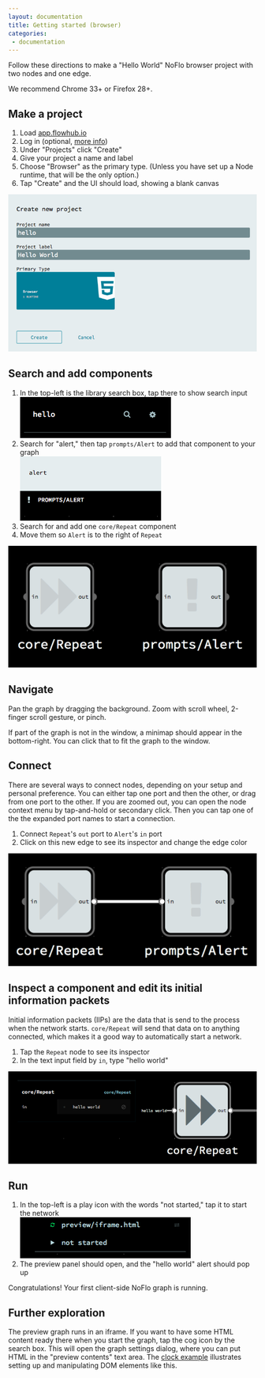 ```yaml
---
layout: documentation
title: Getting started (browser)
categories:
 - documentation
---
```


Follow these directions to make a "Hello World" NoFlo browser project with two nodes and one edge.

We recommend Chrome 33+ or Firefox 28+.

## Make a project

1. Load [app.flowhub.io](http://app.flowhub.io)
2. Log in (optional, [more info](../github-integration/))
3. Under "Projects" click "Create"
4. Give your project a name and label
5. Choose "Browser" as the primary type. (Unless you have set up a Node runtime, that will be the only option.)
6. Tap "Create" and the UI should load, showing a blank canvas

![create new project](../images/sb01-create.png)

## Search and add components

1.  In the top-left is the library search box, tap there to show search input  
    ![awesome box](../images/sb02-search-box.png)
2.  Search for "alert," then tap `prompts/Alert` to add that component to your graph  
    ![searching for alert](../images/sb03-search-alert.png)
3.  Search for and add one `core/Repeat` component
4.  Move them so `Alert` is to the right of `Repeat`

![two components, 'core/Repeat' and 'prompts/Alert'](../images/sb04-components.png)

## Navigate

Pan the graph by dragging the background. Zoom with scroll wheel, 2-finger scroll gesture, or pinch.

If part of the graph is not in the window, a minimap should appear in the bottom-right. You can click that to fit the graph to the window.

## Connect

There are several ways to connect nodes, depending on your setup and personal preference. You can either tap one port and then the other, or drag from one port to the other. If you are zoomed out, you can open the node context menu by tap-and-hold or secondary click. Then you can tap one of the the expanded port names to start a connection.

1. Connect `Repeat`'s `out` port to `Alert`'s `in` port
2. Click on this new edge to see its inspector and change the edge color

![two components connected 'out' to 'in'](../images/sb05-connect.png)

## Inspect a component and edit its initial information packets

Initial information packets (IIPs) are the data that is send to the process when the network starts. `core/Repeat` will send that data on to anything connected, which makes it a good way to automatically start a network.

1. Tap the `Repeat` node to see its inspector
2. In the text input field by `in`, type "hello world"

![node inspector and IIP](../images/sb06-iip.png)

## Run

1.  In the top-left is a play icon with the words "not started," tap it to start the network  
    ![start runtime](../images/sb07-runtime.png)
2.  The preview panel should open, and the "hello world" alert should pop up

Congratulations! Your first client-side NoFlo graph is running.

## Further exploration

The preview graph runs in an iframe. If you want to have some HTML content ready there when you start the graph, tap the cog icon by the search box. This will open the graph settings dialog, where you can put HTML in the "preview contents" text area. The [clock example](http://app.flowhub.io/#example/7135158) illustrates setting up and manipulating DOM elements like this.
